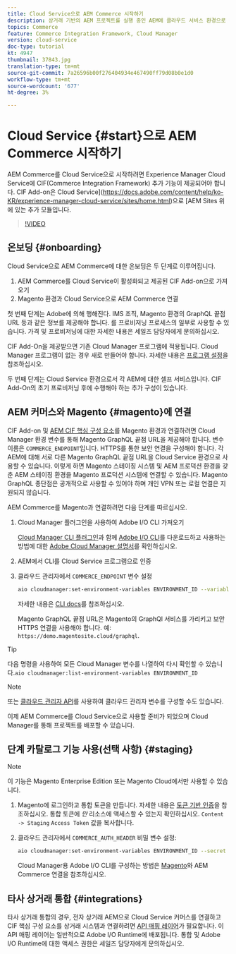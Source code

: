 ```yaml
---
title: Cloud Service으로 AEM Commerce 시작하기
description: 상거래 기반의 AEM 프로젝트를 실행 중인 AEM에 클라우드 서비스 환경으로 배포하는 방법을 살펴볼 수 있습니다. Adobe 클라우드 관리자 및 CI/CD 파이프라인의 기능을 사용하여 Venia 참조 스토어를 실행 중인 환경에 구축할 수 있습니다.
topics: Commerce
feature: Commerce Integration Framework, Cloud Manager
version: cloud-service
doc-type: tutorial
kt: 4947
thumbnail: 37843.jpg
translation-type: tm+mt
source-git-commit: 7a26596b00f276404934e467490ff79d08b0e1d0
workflow-type: tm+mt
source-wordcount: '677'
ht-degree: 3%

---
```



# Cloud Service {#start}으로 AEM Commerce 시작하기

AEM Commerce를 Cloud Service으로 시작하려면 Experience Manager Cloud Service에 CIF(Commerce Integration Framework) 추가 기능이 제공되어야 합니다. CIF Add-on은 Cloud Service](https://docs.adobe.com/content/help/ko-KR/experience-manager-cloud-service/sites/home.html)으로 [AEM Sites 위에 있는 추가 모듈입니다.

>[!VIDEO](https://video.tv.adobe.com/v/37843?quality=12&learn=on)

## 온보딩 {#onboarding}

Cloud Service으로 AEM Commerce에 대한 온보딩은 두 단계로 이루어집니다.

1. AEM Commerce를 Cloud Service이 활성화되고 제공된 CIF Add-on으로 가져오기
2. Magento 환경과 Cloud Service으로 AEM Commerce 연결

첫 번째 단계는 Adobe에 의해 행해진다. IMS 조직, Magento 환경의 GraphQL 끝점 URL 등과 같은 정보를 제공해야 합니다. 를 프로비저닝 프로세스의 일부로 사용할 수 있습니다. 가격 및 프로비저닝에 대한 자세한 내용은 세일즈 담당자에게 문의하십시오.

CIF Add-On을 제공받으면 기존 Cloud Manager 프로그램에 적용됩니다. Cloud Manager 프로그램이 없는 경우 새로 만들어야 합니다. 자세한 내용은 [프로그램 설정](https://docs.adobe.com/content/help/en/experience-manager-cloud-manager/using/getting-started/setting-up-program.html)을 참조하십시오.

두 번째 단계는 Cloud Service 환경으로서 각 AEM에 대한 셀프 서비스입니다. CIF Add-On의 초기 프로비저닝 후에 수행해야 하는 추가 구성이 있습니다.

## AEM 커머스와 Magento {#magento}에 연결

CIF Add-on 및 [AEM CIF 핵심 구성 요소](https://github.com/adobe/aem-core-cif-components)를 Magento 환경과 연결하려면 Cloud Manager 환경 변수를 통해 Magento GraphQL 끝점 URL을 제공해야 합니다. 변수 이름은 `COMMERCE_ENDPOINT`입니다. HTTPS를 통한 보안 연결을 구성해야 합니다.
각 AEM에 대해 서로 다른 Magento GraphQL 끝점 URL을 Cloud Service 환경으로 사용할 수 있습니다. 이렇게 하면 Magento 스테이징 시스템 및 AEM 프로덕션 환경을 갖춘 AEM 스테이징 환경을 Magento 프로덕션 시스템에 연결할 수 있습니다. Magento GraphQL 종단점은 공개적으로 사용할 수 있어야 하며 개인 VPN 또는 로컬 연결은 지원되지 않습니다.

AEM Commerce를 Magento과 연결하려면 다음 단계를 따르십시오.

1. Cloud Manager 플러그인을 사용하여 Adobe I/O CLI 가져오기

   [Cloud Manager CLI 플러그인](https://github.com/adobe/aio-cli-plugin-cloudmanager)과 함께 [Adobe I/O CLI](https://github.com/adobe/aio-cli)를 다운로드하고 사용하는 방법에 대한 [Adobe Cloud Manager 설명서](https://docs.adobe.com/content/help/en/experience-manager-cloud-manager/using/introduction-to-cloud-manager.html)를 확인하십시오.

2. AEM에서 CLI를 Cloud Service 프로그램으로 인증

3. 클라우드 관리자에서 `COMMERCE_ENDPOINT` 변수 설정

   ```bash
   aio cloudmanager:set-environment-variables ENVIRONMENT_ID --variable COMMERCE_ENDPOINT "<Magento GraphQL endpoint URL>"
   ```

   자세한 내용은 [CLI docs](https://github.com/adobe/aio-cli-plugin-cloudmanager#aio-cloudmanagerset-environment-variables-environmentid)를 참조하십시오.

   Magento GraphQL 끝점 URL은 Magento의 GraphQl 서비스를 가리키고 보안 HTTPS 연결을 사용해야 합니다. 예: `https://demo.magentosite.cloud/graphql`.

>[!TIP]
>
>다음 명령을 사용하여 모든 Cloud Manager 변수를 나열하여 다시 확인할 수 있습니다.`aio cloudmanager:list-environment-variables ENVIRONMENT_ID`

>[!NOTE]
>
>또는 [클라우드 관리자 API](https://www.adobe.io/apis/experiencecloud/cloud-manager/docs.html)를 사용하여 클라우드 관리자 변수를 구성할 수도 있습니다.

이제 AEM Commerce를 Cloud Service으로 사용할 준비가 되었으며 Cloud Manager를 통해 프로젝트를 배포할 수 있습니다.

## 단계 카탈로그 기능 사용(선택 사항) {#staging}

>[!NOTE]
>
>이 기능은 Magento Enterprise Edition 또는 Magento Cloud에서만 사용할 수 있습니다.

1. Magento에 로그인하고 통합 토큰을 만듭니다. 자세한 내용은 [토큰 기반 인증](https://devdocs.magento.com/guides/v2.4/get-started/authentication/gs-authentication-token.html#integration-tokens)을 참조하십시오. 통합 토큰에 *만* 리소스에 액세스할 수 있는지 확인하십시오. `Content -> Staging` `Access Token` 값을 복사합니다.

1. 클라우드 관리자에서 `COMMERCE_AUTH_HEADER` 비밀 변수 설정:

   ```bash
   aio cloudmanager:set-environment-variables ENVIRONMENT_ID --secret COMMERCE_AUTH_HEADER "Authorization Bearer: <Access Token>"
   ```

   Cloud Manager용 Adobe I/O CLI를 구성하는 방법은 [Magento](#magento)와 AEM Commerce 연결을 참조하십시오.

## 타사 상거래 통합 {#integrations}

타사 상거래 통합의 경우, 전자 상거래 AEM으로 Cloud Service 커머스를 연결하고 CIF 핵심 구성 요소를 상거래 시스템과 연결하려면 [API 매핑 레이어](architecture/third-party.md)가 필요합니다. 이 API 매핑 레이어는 일반적으로 Adobe I/O Runtime에 배포됩니다. 통합 및 Adobe I/O Runtime에 대한 액세스 권한은 세일즈 담당자에게 문의하십시오.
